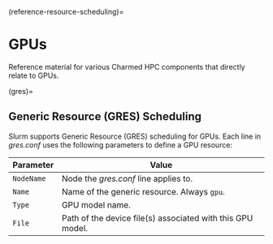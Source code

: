 (reference-resource-scheduling)=
# GPUs

Reference material for various Charmed HPC components that directly relate to GPUs.

(gres)=
## Generic Resource (GRES) Scheduling

Slurm supports Generic Resource (GRES) scheduling for GPUs. Each line in _gres.conf_ uses the following parameters to define a GPU resource:

| Parameter  | Value                                                      |
| ---------- | ---------------------------------------------------------- |
| `NodeName` | Node the _gres.conf_ line applies to.                      |
| `Name`     | Name of the generic resource. Always `gpu`.           |
| `Type`     | GPU model name.                                            |
| `File`     | Path of the device file(s) associated with this GPU model. |